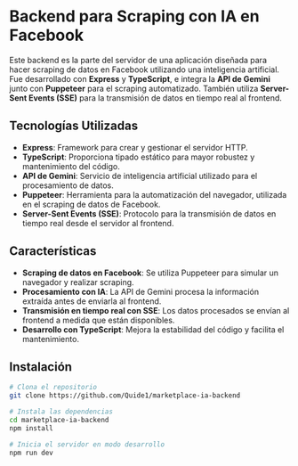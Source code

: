 # Backend para Scraping con IA en Facebook

Este backend es la parte del servidor de una aplicación diseñada para hacer scraping de datos en Facebook utilizando una inteligencia artificial. Fue desarrollado con **Express** y **TypeScript**, e integra la **API de Gemini** junto con **Puppeteer** para el scraping automatizado. También utiliza **Server-Sent Events (SSE)** para la transmisión de datos en tiempo real al frontend.

## Tecnologías Utilizadas

- **Express**: Framework para crear y gestionar el servidor HTTP.
- **TypeScript**: Proporciona tipado estático para mayor robustez y mantenimiento del código.
- **API de Gemini**: Servicio de inteligencia artificial utilizado para el procesamiento de datos.
- **Puppeteer**: Herramienta para la automatización del navegador, utilizada en el scraping de datos de Facebook.
- **Server-Sent Events (SSE)**: Protocolo para la transmisión de datos en tiempo real desde el servidor al frontend.

## Características

- **Scraping de datos en Facebook**: Se utiliza Puppeteer para simular un navegador y realizar scraping.
- **Procesamiento con IA**: La API de Gemini procesa la información extraída antes de enviarla al frontend.
- **Transmisión en tiempo real con SSE**: Los datos procesados se envían al frontend a medida que están disponibles.
- **Desarrollo con TypeScript**: Mejora la estabilidad del código y facilita el mantenimiento.

## Instalación

```bash
# Clona el repositorio
git clone https://github.com/Quide1/marketplace-ia-backend

# Instala las dependencias
cd marketplace-ia-backend
npm install

# Inicia el servidor en modo desarrollo
npm run dev
